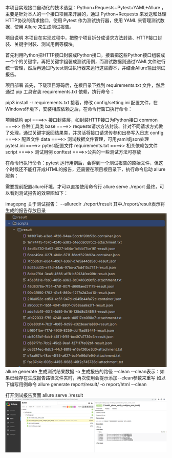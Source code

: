 本项目实现接口自动化的技术选型：Python+Requests+Pytest+YAML+Allure ，主要是针对本人的一个接口项目来开展的，通过 Python+Requests 来发送和处理HTTP协议的请求接口，使用 Pytest 作为测试执行器，使用 YAML 来管理测试数据，使用 Allure 来生成测试报告。

项目说明
本项目在实现过程中，把整个项目拆分成请求方法封装、HTTP接口封装、关键字封装、测试用例等模块。

首先利用Python把HTTP接口封装成Python接口，接着把这些Python接口组装成一个个的关键字，再把关键字组装成测试用例，而测试数据则通过YAML文件进行统一管理，然后再通过Pytest测试执行器来运行这些脚本，并结合Allure输出测试报告。

项目部署
首先，下载项目源码后，在根目录下找到 requirements.txt 文件，然后通过 pip 工具安装 requirements.txt 依赖，执行命令：

pip3 install -r requirements.txt
接着，修改 config/setting.ini 配置文件，在Windows环境下，安装相应依赖之后，在命令行窗口执行命令：


项目结构
api ====>> 接口封装层，如封装HTTP接口为Python接口
common ====>> 各种工具类
base ====>> requests请求方法封装、针对不同请求方式做了处理，通过关键字返回结果类，并灵活将接口请求传参和出参写入日志
config ====>> 配置文件
data ====>> 测试数据文件管理，可用yaml或json处理
pytest.ini ====>> pytest配置文件
requirements.txt ====>> 相关依赖包文件
script  ====>> 测试用例
conftest ====>>公共的一些测试方法可存放

在命令行执行命令：pytest 运行用例后，会得到一个测试报告的原始文件，但这个时候还不能打开成HTML的报告，还需要在项目根目录下，执行命令启动 allure 服务：

 需要提前配置allure环境，才可以直接使用命令行
allure serve ./report
最终，可以看到测试报告的效果图如下：

imagepng
关于测试报告：
--alluredir ./report/result
其中./report/result表示将生成的报告存放目录
![img.png](img.png)
allure generate 生成测试结果数据 -o 生成报告的路径 --clean
--clean表示：如果已经存在生成报告路径文件夹时，再次使用会提示添加--clean参数来重写
如以下编写用例命令
allure generate report/result/ -o report/html --clean

打开测试报告页面
allure serve .\result\
![img_1.png](img_1.png)

